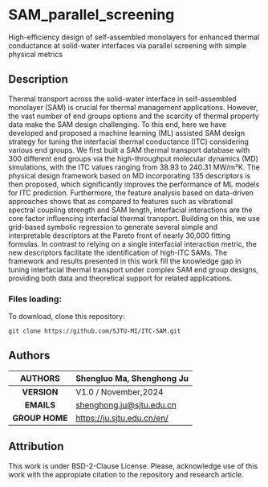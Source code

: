 # SAM_parallel_screening
High-efficiency design of self-assembled monolayers for enhanced thermal conductance at solid-water interfaces via parallel screening with simple physical metrics

## Description
Thermal transport across the solid-water interface in self-assembled monolayer (SAM) is crucial for thermal management applications. However, the vast number of end groups options and the scarcity of thermal property data make the SAM design challenging. To this end, here we have developed and proposed a machine learning (ML) assisted SAM design strategy for tuning the interfacial thermal conductance (ITC) considering various end groups. We first built a SAM thermal transport database with 300 different end groups via the high-throughput molecular dynamics (MD) simulations, with the ITC values ranging from 38.93 to 240.31 MW/m²K. The physical design framework based on MD incorporating 135 descriptors is then proposed, which significantly improves the performance of ML models for ITC prediction. Furthermore, the feature analysis based on data-driven approaches shows that as compared to features such as vibrational spectral coupling strength and SAM length, interfacial interactions are the core factor influencing interfacial thermal transport. Building on this, we use grid-based symbolic regression to generate several simple and interpretable descriptors at the Pareto front of nearly 30,000 fitting formulas. In contrast to relying on a single interfacial interaction metric, the new descriptors facilitate the identification of high-ITC SAMs. The framework and results presented in this work fill the knowledge gap in tuning interfacial thermal transport under complex SAM end group designs, providing both data and theoretical support for related applications.

### Files loading:
To download, clone this repository:<br>
````
git clone https://github.com/SJTU-MI/ITC-SAM.git
````

## Authors

| **AUTHORS** |Shengluo Ma, Shenghong Ju            |
|:-------------:|--------------------------------------------------|
| **VERSION** | V1.0 / November,2024                               |
| **EMAILS**  | shenghong.ju@sjtu.edu.cn                         |
| **GROUP HOME**  | https://ju.sjtu.edu.cn/en/                         |

## Attribution
This work is under BSD-2-Clause License. Please, acknowledge use of this work with the appropiate citation to the repository and research article.
